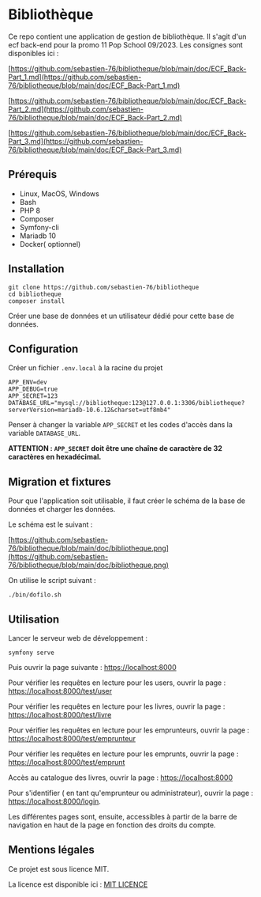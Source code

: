# Bibliothèque

Ce repo contient une application de gestion de bibliothèque.
Il s'agit d'un ecf back-end pour la promo 11 Pop School 09/2023.
Les consignes sont disponibles ici :

[https://github.com/sebastien-76/bibliotheque/blob/main/doc/ECF_Back-Part_1.md](https://github.com/sebastien-76/bibliotheque/blob/main/doc/ECF_Back-Part_1.md)

[https://github.com/sebastien-76/bibliotheque/blob/main/doc/ECF_Back-Part_2.md](https://github.com/sebastien-76/bibliotheque/blob/main/doc/ECF_Back-Part_2.md)

[https://github.com/sebastien-76/bibliotheque/blob/main/doc/ECF_Back-Part_3.md](https://github.com/sebastien-76/bibliotheque/blob/main/doc/ECF_Back-Part_3.md)


## Prérequis

- Linux, MacOS, Windows
- Bash
- PHP 8
- Composer
- Symfony-cli
- Mariadb 10
- Docker( optionnel)

## Installation

```
git clone https://github.com/sebastien-76/bibliotheque
cd bibliotheque
composer install

```
Créer une base de données et un utilisateur dédié pour cette base de données.

## Configuration

Créer un fichier `.env.local` à la racine du projet

```
APP_ENV=dev
APP_DEBUG=true
APP_SECRET=123
DATABASE_URL="mysql://bibliotheque:123@127.0.0.1:3306/bibliotheque?serverVersion=mariadb-10.6.12&charset=utf8mb4"
```

Penser  à changer la variable `APP_SECRET` et les codes d'accès dans la variable `DATABASE_URL`.

**ATTENTION : `APP_SECRET` doit être une chaîne de caractère de 32 caractères en hexadécimal.**

## Migration et fixtures

Pour que l'application soit utilisable, il faut créer le schéma de la base de données et charger les données.

Le schéma est le suivant :

[https://github.com/sebastien-76/bibliotheque/blob/main/doc/bibliotheque.png](https://github.com/sebastien-76/bibliotheque/blob/main/doc/bibliotheque.png)

On utilise le script suivant :

```
./bin/dofilo.sh
```

## Utilisation

Lancer le serveur web de développement :

```
symfony serve
```

Puis ouvrir la page suivante : [https://localhost:8000](https://localhost:8000)

Pour vérifier les requêtes en lecture pour les users, ouvrir la page :
[https://localhost:8000/test/user](https://localhost:8000/test/user)

Pour vérifier les requêtes en lecture pour les livres, ouvrir la page :
[https://localhost:8000/test/livre](https://localhost:8000/test/livre)

Pour vérifier les requêtes en lecture pour les emprunteurs, ouvrir la page :
[https://localhost:8000/test/emprunteur](https://localhost:8000/test/emprunteur)

Pour vérifier les requêtes en lecture pour les emprunts, ouvrir la page :
[https://localhost:8000/test/emprunt](https://localhost:8000/test/emprunt)

Accès au catalogue des livres, ouvrir la page :
[https://localhost:8000](https://localhost:8000)

Pour s'identifier ( en tant qu'emprunteur ou administrateur), ouvrir la page :
[https://localhost:8000/login](https://localhost:8000/login).

Les différentes pages sont, ensuite, accessibles à partir de la barre de navigation en haut de la page en fonction des droits du compte.

## Mentions légales

Ce projet est sous licence MIT.

La licence est disponible ici : [MIT LICENCE](LICENCE)
